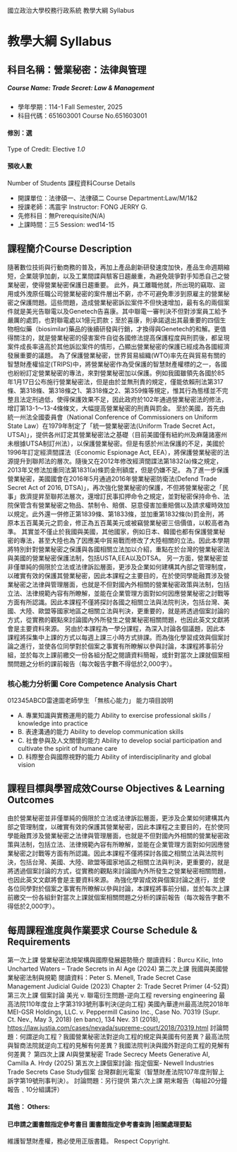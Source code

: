 國立政治大學校務行政系統 教學大綱 Syllabus
# 教學大綱 Syllabus
##  科目名稱：營業秘密：法律與管理
#####  Course Name: Trade Secret: Law & Management
  * 學年學期：114-1 Fall Semester, 2025 
  * 科目代碼：651603001 Course No.651603001
#### 修別：選
Type of Credit: Elective 
_1.0_
#### 預收人數
Number of Students
課程資料Course Details
  * 開課單位：法律碩一、法律碩二 Course Department:Law/M/1&2 
  * 授課老師：馮震宇 Instructor: FONG JERRY G. 
  * 先修科目：無Prerequisite(N/A)
  * 上課時間：三5 Session: wed14-15
##  課程簡介Course Description
隨著數位技術與行動商務的普及，再加上產品創新研發速度加快，產品生命週期縮短，企業競爭加劇，以及工業間諜與駭客日趨嚴重，為避免競爭對手知悉自己之營業秘密，使得營業秘密保護日趨重要。
此外，員工離職他就，所出現的竊取、盜用或外洩原任職公司營業秘密的案件層出不窮，亦不可避免牽涉到原雇主的營業秘密之保護問題。這些問題，造成營業秘密訴訟案件不但快速增加，最有名的兩個案件就是美光告聯電以及Genetech告喜康。其中聯電一審判決不但對涉案員工給予嚴厲的處罰，也對聯電處以1億元罰款；至於喜康，則承諾退出其最重要的四個生物相似藥（biosimilar)藥品的後續研發與行銷，才換得與Genetech的和解。更值得關注的，就是營業秘密的侵害案件自從各國修法提高保護程度與刑罰後，都呈現案件成長率遠高於其他訴訟案件的情形，凸顯出營業秘密的保護已經成為各國經濟發展重要的議題。
為了保護營業秘密，世界貿易組織(WTO)率先在與貿易有關的智慧財產權協定(TRIPS)中，將營業秘密作為受保護的智慧財產權標的之一，各國也紛紛訂定營業秘密的專法，來對營業秘密加以保護。例如我國雖領先各國於85年1月17日公布施行營業秘密法，但是由於並無刑責的規定，僅能依賴刑法第317條、第318條、第318條之1、第318條之2、第359條等規定，惟其行為態樣並不完整且法定刑過低，使得保護效果不足，因此政府於102年通過營業秘密法的修法，增訂第13-1～13-4條條文，大幅提高營業秘密的刑責與罰金。
至於美國，首先由統一州法全國委員會（National Conference of Commissioners on Uniform State Law）在1979年制定了「統一營業秘密法(Uniform Trade Secret Act，UTSA)」，提供各州訂定其營業秘密法之基礎（目前美國僅有紐約州及麻薩諸塞州未根據UTSA制訂州法），以保護營業秘密。但是有感於州法保護的不足，美國於1996年訂定經濟間諜法（Economic Espionage Act, EEA），將保護營業秘密的法源提升到聯邦法的層次。隨後又在2012年修改經濟間諜法第1832(a)條之規定，2013年又修法加重同法第1831(a)條罰金刑額度，但是仍嫌不足。
為了進一步保護營業秘密，美國國會在2016年5月通過2016年營業秘密防衛法(Defend Trade Secret Act of 2016, DTSA)」，再次強化營業秘密的保護，不但將營業秘密之「民事」救濟提昇至聯邦法層次，還增訂民事扣押命令之規定，並對秘密保持命令、法院保管含有營業秘密之物品、禁制令、賠償、惡意侵害加重賠償以及請求權時效加以規定。此外還一併修正第1839條、第1833條，並加重第1832條(b)罰金刑，將原本五百萬美元之罰金，修正為五百萬美元或被竊營業秘密三倍價值，以較高者為準。
其實並不僅止於我國與美國，其他國家，例如日本、韓國也都有保護營業秘密的專法，甚至大陸也為了因應美中貿易戰而修改了大陸相關的立法。因此本學期將特別針對營業秘密之保護與各國相關立法加以介紹，重點在於台灣的營業秘密法與美國的營業秘密保護法制，包括USTA,EEA以及DTSA。
另一方面，營業秘密並非僅單純的侷限於立法或法律訴訟層面，更涉及企業如何建構其內部之管理制度，以確實有效的保護其營業秘密，因此本課程之主要目的，在於使同學能融貫涉及營業秘密之法律與管理層面，也就是不但對國內外相關的營業秘密政策與法制，包括立法、法律規範內容有所瞭解，並能在企業管理方面對如何因應營業秘密之討戰等方面有所認識。因此本課程不僅將探討各國之相關立法與法院判決，包括台灣、美國、大陸、歐盟等國家地區之相關立法與判決，更重要的，就是將透過個案討論的方式，從實務的觀點來討論國內外所發生之營業秘密相關問題，也因此英文文獻將會是主要資料來源。
另由於本課程為一學分課程，為深入討論各個議題，因此本課程將採集中上課的方式以每週上課三小時方式排課。而為強化學習成效與個案討論之進行，並使各位同學對於個案之事實有所瞭解以參與討論，本課程將事前分組，並於每次上課前繳交一份各組分配之閱讀資料簡報，或針對當次上課就個案相關問題之分析的課前報告（每次報告字數不得低於2,000字）。
###  核心能力分析圖 Core Competence Analysis Chart
012345ABCD雷達圖老師學生
「無核心能力」 
能力項目說明
  * A. 專業知識與實務運用的能力 Ability to exercise professional skills / knowledge into practice
  * B. 表達溝通的能力 Ability to develop communication skills
  * C. 社會參與及人文關懷的能力 Ability to develop social participation and cultivate the spirit of humane care
  * D. 科際整合與國際視野的能力 Ability of interdisciplinarity and global vision
##  課程目標與學習成效Course Objectives & Learning Outcomes 
由於營業秘密並非僅單純的侷限於立法或法律訴訟層面，更涉及企業如何建構其內部之管理制度，以確實有效的保護其營業秘密，因此本課程之主要目的，在於使同學能融貫涉及營業秘密之法律與管理層面，也就是不但對國內外相關的營業秘密政策與法制，包括立法、法律規範內容有所瞭解，並能在企業管理方面對如何因應營業秘密之討戰等方面有所認識。因此本課程不僅將探討各國之相關立法與法院判決，包括台灣、美國、大陸、歐盟等國家地區之相關立法與判決，更重要的，就是將透過個案討論的方式，從實務的觀點來討論國內外所發生之營業秘密相關問題，也因此英文文獻將會是主要資料來源。
為強化學習成效與個案討論之進行，並使各位同學對於個案之事實有所瞭解以參與討論，本課程將事前分組，並於每次上課前繳交一份各組針對當次上課就個案相關問題之分析的課前報告（每次報告字數不得低於2,000字）。
##  每周課程進度與作業要求 Course Schedule & Requirements
第一次上課 營業秘密法規架構與國際發展趨勢簡介
閱讀資料：Burcu Kilic, Into Uncharted Waters – Trade Secrets in AI Age (2024)
第二次上課 我國與美國營業秘密法制與規範
閱讀資料：Peter S. Menell, Trade Secret Case Management Judicial Guide (2023) Chapter 2: Trade Secret Primer (4-52頁)
第三次上課 個案討論 美光 v. 聯電衍生問題-逆向工程 reversing engineering
最高法院110年度台上字第3193號刑事判決(逆向工程)
美國內華達州最高法院2018年MEI-GSR Holdings, LLC. v. Peppermill Casino Inc., Case No. 70319 (Supr. Ct. Nev., May 3, 2018) (en banc), 134 Nev. 31 (2018), https://law.justia.com/cases/nevada/supreme-court/2018/70319.html
討論問題：何謂逆向工程？我國營業秘密法對逆向工程的規定與美國有何差異？最高法院與智商法院就逆向工程的見解有何差異？我國法院判決與國外對逆向工程的見解有何差異？
第四次上課 AI與營業秘密
Trade Secrecy Meets Generative AI, Camilla A. Hrdy (2025)
第五次上課個案討論:
指定個案- Newell Industries Trade Secrets Case Study個案
台灣群創光電案（智慧財產法院107年度刑智上訴字第19號刑事判決）。
討論問題：另行提供
第六次上課 期末報告（每組20分鐘報告﹑10分組講評）
####  其他： Others:
####  已申請之圖書館指定參考書目  圖書館指定參考書查詢 |相關處理要點
維護智慧財產權，務必使用正版書籍。 Respect Copyright.